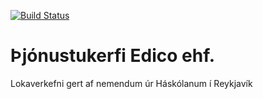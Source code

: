 [![Build Status](https://dev.azure.com/edicoehf/Tjonustukerfi/_apis/build/status/edicoehf.Tjonustukerfi?branchName=master)](https://dev.azure.com/edicoehf/Tjonustukerfi/_build/latest?definitionId=1&branchName=master)
# Þjónustukerfi Edico ehf.
Lokaverkefni gert af nemendum úr Háskólanum í Reykjavík
